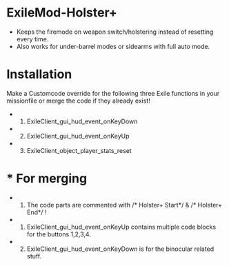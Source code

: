 # ExileMod-Holster+
- Keeps the firemode on weapon switch/holstering instead of resetting every time. 
- Also works for under-barrel modes or sidearms with full auto mode.

# Installation

Make a Customcode override for the following three Exile functions in your missionfile or merge the code if they already exist!
* 1. ExileClient_gui_hud_event_onKeyDown
* 2. ExileClient_gui_hud_event_onKeyUp
* 3. ExileClient_object_player_stats_reset

# * __For merging__
* 1. The code parts are commented with /* Holster+ Start*/ & /* Holster+ End*/ !
* 1. ExileClient_gui_hud_event_onKeyUp contains multiple code blocks for the buttons 1,2,3,4.
* 2. ExileClient_gui_hud_event_onKeyDown is for the binocular related stuff. 
